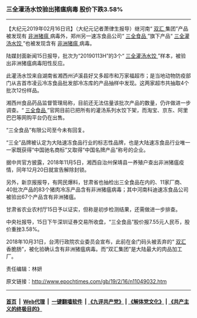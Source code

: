 ### 三全灌汤水饺验出猪瘟病毒 股价下跌3.58%
------------------------

<p>
 【大纪元2019年02月16日讯】（大纪元记者萧律生报导）继河南“
 <a href="http://www.epochtimes.com/gb/tag/%E5%8F%8C%E6%B1%87.html">
  双汇
 </a>
 集团”产品被发现有
 <a href="http://www.epochtimes.com/gb/tag/%E9%9D%9E%E6%B4%B2%E7%8C%AA%E7%98%9F.html">
  非洲猪瘟
 </a>
 病毒外，郑州另一速冻食品公司“
 <a href="http://www.epochtimes.com/gb/tag/%E4%B8%89%E5%85%A8%E9%A3%9F%E5%93%81.html">
  三全食品
 </a>
 ”旗下产品“
 <a href="http://www.epochtimes.com/gb/tag/%E4%B8%89%E5%85%A8%E7%81%8C%E6%B1%A4%E6%B0%B4%E9%A5%BA.html">
  三全灌汤水饺
 </a>
 ”也被发现含有
 <a href="http://www.epochtimes.com/gb/tag/%E9%9D%9E%E6%B4%B2%E7%8C%AA%E7%98%9F.html">
  非洲猪瘟
 </a>
 病毒。
</p>
<p>
 陆媒封面新闻15日报导，批次为“20190113H”的3个“
 <a href="http://www.epochtimes.com/gb/tag/%E4%B8%89%E5%85%A8%E7%81%8C%E6%B1%A4%E6%B0%B4%E9%A5%BA.html">
  三全灌汤水饺
 </a>
 ”样本，被验出非洲猪瘟病毒阳性反应。
</p>
<p>
 此灌汤水饺来自湖南省湘西州泸溪县好又多超市和万家福超市；是当地动物防疫部门从吉首市凌云冷冻食品批发部冷冻库的产品抽样中发现。这两家超市共抽取4个批次12份样品。
</p>
<p>
 湘西州食品药品监督管理局称，目前还无法估量该批次产品的数量，仍许做进一步调查。“
 <a href="http://www.epochtimes.com/gb/tag/%E4%B8%89%E5%85%A8%E9%A3%9F%E5%93%81.html">
  三全食品
 </a>
 ”官网目前已把所有的灌汤系列水饺下架，而淘宝、京东、阿里巴巴等网购平台仍在出售。
</p>
<div class="ArticleContent_Outer">
 <div class="ArticleContent">
  <div class="ArticleContent_Inner">
   <p>
    “三全食品”有限公司至今未有回复。
   </p>
   <p>
    “三全”品牌被认定为大陆速冻食品行业的标志性品牌，也是大陆速冻食品行业唯一一家既获得“中国驰名商标”又取得“中国名牌产品”称号的企业。
   </p>
   <p>
    据中共官方披露，2018年11月5日，湘西自治州保靖县一养殖户查出非洲猪瘟疫情，同年12月20日就宣告解除封锁。
   </p>
   <p>
    另外，新京报报导，有网民爆料，甘肃省也抽检出三全食品在内的、11家厂商、40批次产品的83个猪肉冷冻产品含有非洲猪瘟病毒；其中河南科迪速冻食品公司被验出67个产品含有非洲猪瘟。
   </p>
   <p>
    甘肃省农业农村厅15日予以证实，但称是初步检测结果，还需做进一步排查。
   </p>
   <p>
    中央社报导，15日下午深圳证券交易所收盘，“三全食品”股价报7.55元人民币，股价重挫3.58%。
   </p>
   <p>
    2018年10月31日，台湾行政院农业委员会宣布，此前在金门码头被丢弃的“
    <a href="http://www.epochtimes.com/gb/tag/%E5%8F%8C%E6%B1%87.html">
     双汇
    </a>
    香脆肠”，被化验确认含有非洲猪瘟病毒。而“双汇集团”是大陆最大的肉品加工厂。
   </p>
   <p>
    责任编辑：林妍
   </p>
  </div>
 </div>
</div>

原文链接：http://www.epochtimes.com/gb/19/2/16/n11049032.htm


------------------------
#### [首页](https://github.com/gfw-breaker/banned-news/blob/master/README.md) &nbsp;|&nbsp; [Web代理](https://github.com/labour-camp/helloworld) &nbsp;|&nbsp; [一键翻墙软件](https://github.com/gfw-breaker/nogfw/blob/master/README.md) &nbsp;| [《九评共产党》](https://github.com/gfw-breaker/9ping.md/blob/master/README.md#九评之一评共产党是什么) | [《解体党文化》](https://github.com/gfw-breaker/jtdwh.md/blob/master/README.md) | [《共产主义的终极目的》](https://github.com/gfw-breaker/gczydzjmd.md/blob/master/README.md)

